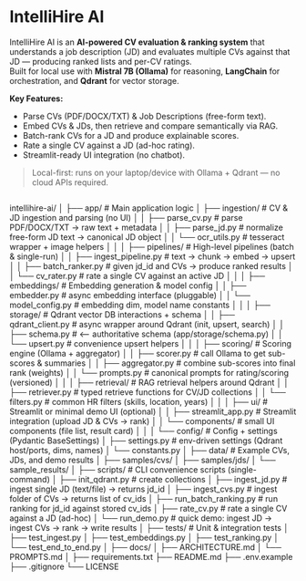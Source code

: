 
# IntelliHire AI

IntelliHire AI is an **AI-powered CV evaluation & ranking system** that understands a job description (JD) and evaluates multiple CVs against that JD — producing ranked lists and per-CV ratings.  
Built for local use with **Mistral 7B (Ollama)** for reasoning, **LangChain** for orchestration, and **Qdrant** for vector storage.

**Key Features:**
- Parse CVs (PDF/DOCX/TXT) & Job Descriptions (free-form text).
- Embed CVs & JDs, then retrieve and compare semantically via RAG.
- Batch-rank CVs for a JD and produce explainable scores.
- Rate a single CV against a JD (ad-hoc rating).
- Streamlit-ready UI integration (no chatbot).

> Local-first: runs on your laptop/device with Ollama + Qdrant — no cloud APIs required.


```

```
intellihire-ai/
│
├── app/                            # Main application logic
│   ├── ingestion/                  # CV & JD ingestion and parsing (no UI)
│   │   ├── parse_cv.py             # parse PDF/DOCX/TXT -> raw text + metadata
│   │   ├── parse_jd.py             # normalize free-form JD text -> canonical JD object
│   │   └── ocr_utils.py            # tesseract wrapper + image helpers
│   │
│   ├── pipelines/                  # High-level pipelines (batch & single-run)
│   │   ├── ingest_pipeline.py      # text -> chunk -> embed -> upsert
│   │   ├── batch_ranker.py         # given jd_id and CVs -> produce ranked results
│   │   └── cv_rater.py             # rate a single CV against an active JD
│   │
│   ├── embeddings/                 # Embedding generation & model config
│   │   ├── embedder.py             # async embedding interface (pluggable)
│   │   └── model_config.py         # embedding dim, model name constants
│   │
│   ├── storage/                    # Qdrant vector DB interactions + schema
│   │   ├── qdrant_client.py        # async wrapper around Qdrant (init, upsert, search)
│   │   ├── schema.py               # <-- authoritative schema (app/storage/schema.py)
│   │   └── upsert.py               # convenience upsert helpers
│   │
│   ├── scoring/                    # Scoring engine (Ollama + aggregator)
│   │   ├── scorer.py               # call Ollama to get sub-scores & summaries
│   │   ├── aggregator.py           # combine sub-scores into final rank (weights)
│   │   └── prompts.py              # canonical prompts for rating/scoring (versioned)
│   │
│   ├── retrieval/                  # RAG retrieval helpers around Qdrant
│   │   ├── retriever.py            # typed retrieve functions for CV/JD collections
│   │   └── filters.py              # common HR filters (skills, location, years)
│   │
│   ├── ui/                         # Streamlit or minimal demo UI (optional)
│   │   ├── streamlit_app.py        # Streamlit integration (upload JD & CVs -> rank)
│   │   └── components/             # small UI components (file list, result card)
│   │
│   └── config/                     # Config + settings (Pydantic BaseSettings)
│       ├── settings.py             # env-driven settings (Qdrant host/ports, dims, names)
│       └── constants.py
│
├── data/                           # Example CVs, JDs, and demo results
│   ├── samples/cvs/
│   ├── samples/jds/
│   └── sample_results/
│
├── scripts/                        # CLI convenience scripts (single-command)
│   ├── init_qdrant.py              # create collections
│   ├── ingest_jd.py                # ingest single JD (text/file) -> returns jd_id
│   ├── ingest_cvs.py               # ingest folder of CVs -> returns list of cv_ids
│   ├── run_batch_ranking.py        # run ranking for jd_id against stored cv_ids
│   ├── rate_cv.py                  # rate a single CV against a JD (ad-hoc)
│   └── run_demo.py                 # quick demo: ingest JD -> ingest CVs -> rank -> write results
│
├── tests/                          # Unit & integration tests
│   ├── test_ingest.py
│   ├── test_embeddings.py
│   ├── test_ranking.py
│   └── test_end_to_end.py
│
├── docs/
│   ├── ARCHITECTURE.md
│   └── PROMPTS.md
│
├── requirements.txt
├── README.md
├── .env.example
├── .gitignore
└── LICENSE


```